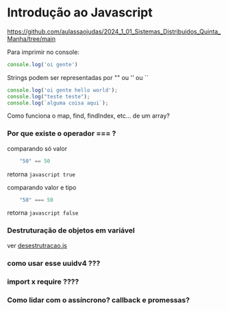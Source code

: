 # Introdução ao Javascript

https://github.com/aulassaojudas/2024_1_01_Sistemas_Distribuidos_Quinta_Manha/tree/main

Para imprimir no console:

```javascript
console.log('oi gente')
```
Strings podem ser representadas por "" ou '' ou ``

```javascript
console.log('oi gente hello world');
console.log("teste teste");
console.log(`alguma coisa aqui`);
```

Como funciona o map, find, findIndex, etc... de um array?

### Por que existe o operador === ?

comparando só valor
```javascript
    "50" == 50
```
retorna ```javascript true ```

comparando valor e tipo
```javascript
    "50" === 50
```
retorna ```javascript false ```

### Destruturação de objetos em variável

ver [desestrutracao.js](desestruturacao.js)

### como usar esse uuidv4 ???

### import x require ????

### Como lidar com o assíncrono? callback e promessas?
